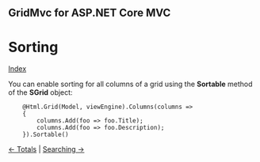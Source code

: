 ## GridMvc for ASP.NET Core MVC

# Sorting

[Index](Documentation.md)

You can enable sorting for all columns of a grid using the **Sortable** method of the **SGrid** object:
```razor
    @Html.Grid(Model, viewEngine).Columns(columns =>
    {
        columns.Add(foo => foo.Title);
        columns.Add(foo => foo.Description);
    }).Sortable()
```

[<- Totals](Totals.md) | [Searching ->](Searching.md)